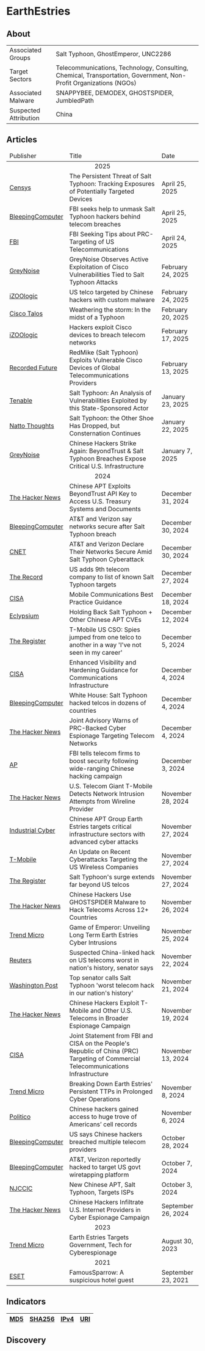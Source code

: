 <h1>EarthEstries</h1>

<h2>About</h2>
<table>
  <tr>
    <td>Associated Groups</td>
    <td>Salt Typhoon, GhostEmperor, UNC2286</td>
  </tr>
  <tr>
    <td>Target Sectors</td>
    <td>Telecommunications, Technology, Consulting, Chemical, Transportation, Government, Non-Profit Organizations (NGOs)</td>
  </tr>
  <tr>
    <td>Associated Malware</td>
    <td>SNAPPYBEE, DEMODEX, GHOSTSPIDER, JumbledPath</td>
  </tr>
  <tr>
    <td>Suspected Attribution</td>
    <td>China</td>
  </tr>
</table>

<h2>Articles</h2>
<table>
  <thead>
    <tr>
      <td>Publisher</td>
      <td>Title</td>
      <td>Date</td>
    </tr>
  </thead>
  <tbody>
    <tr>
      <td colspan="100" align="center">2025</td>
    </tr>
    <tr>
      <td>
        <a href="https://censys.com/blog/the-persistent-threat-of-salt-typhoon-tracking-exposures-of-potentially-targeted-devices">Censys</a>
      </td>
      <td>The Persistent Threat of Salt Typhoon: Tracking Exposures of Potentially Targeted Devices</td>
      <td>April 25, 2025</td>
    </tr>
    <tr>
      <td>
        <a href="https://www.bleepingcomputer.com/news/security/fbi-seeks-help-to-unmask-salt-typhoon-hackers-behind-telecom-breaches/">BleepingComputer</a>
      </td>
      <td>FBI seeks help to unmask Salt Typhoon hackers behind telecom breaches</td>
      <td>April 25, 2025</td>
    </tr>
    <tr>
      <td>
        <a href="https://www.ic3.gov/PSA/2025/PSA250424-2">FBI</a>
      </td>
      <td>FBI Seeking Tips about PRC-Targeting of US Telecommunications</td>
      <td>April 24, 2025</td>
    </tr>
    <tr>
      <td>
        <a href="https://www.greynoise.io/blog/greynoise-observes-active-exploitation-of-cisco-vulnerabilities-tied-to-salt-typhoon-attacks">GreyNoise</a>
      </td>
      <td>GreyNoise Observes Active Exploitation of Cisco Vulnerabilities Tied to Salt Typhoon Attacks</td>
      <td>February 24, 2025</td>
    </tr>
    <tr>
      <td>
        <a href="https://izoologic.com/industry/telecommunications/us-telco-targeted-by-chinese-hackers-with-custom-malware/">iZOOlogic</a>
      </td>
      <td>US telco targeted by Chinese hackers with custom malware</td>
      <td>February 24, 2025</td>
    </tr>
    <tr>
      <td>
        <a href="https://blog.talosintelligence.com/salt-typhoon-analysis/">Cisco Talos</a>
      </td>
      <td>Weathering the storm: In the midst of a Typhoon</td>
      <td>February 20, 2025</td>
    </tr>
    <tr>
      <td>
        <a href="https://izoologic.com/industry/telecommunications/hackers-exploit-cisco-devices-to-breach-telecom-networks/">iZOOlogic</a>
      </td>
      <td>Hackers exploit Cisco devices to breach telecom networks</td>
      <td>February 17, 2025</td>
    </tr>
    <tr>
      <td>
        <a href="https://www.recordedfuture.com/research/redmike-salt-typhoon-exploits-vulnerable-devices?">Recorded Future</a>
      </td>
      <td>RedMike (Salt Typhoon) Exploits Vulnerable Cisco Devices of Global Telecommunications Providers</td>
      <td>February 13, 2025</td>
    </tr>
    <tr>
      <td>
        <a href="https://www.tenable.com/blog/salt-typhoon-an-analysis-of-vulnerabilities-exploited-by-this-state-sponsored-actor">Tenable</a>
      </td>
      <td>Salt Typhoon: An Analysis of Vulnerabilities Exploited by this State-Sponsored Actor</td>
      <td>January 23, 2025</td>
    </tr>
    <tr>
      <td>
        <a href="https://nattothoughts.substack.com/p/salt-typhoon-the-other-shoe-dropped">Natto Thoughts</a>
      </td>
      <td>Salt Typhoon: the Other Shoe Has Dropped, but Consternation Continues</td>
      <td>January 22, 2025</td>
    </tr>
    <tr>
      <td>
        <a href="https://www.greynoise.io/storm-watch-episodes/chinese-hackers-strike-again-beyondtrust-salt-typhoon-breaches-expose-critical-infrastructure">GreyNoise</a>
      </td>
      <td>Chinese Hackers Strike Again: BeyondTrust & Salt Typhoon Breaches Expose Critical U.S. Infrastructure</td>
      <td>January 7, 2025</td>
    </tr>
    <tr>
      <td colspan="100" align="center">2024</td>
    </tr>
    <tr>
      <td>
        <a href="https://thehackernews.com/2024/12/chinese-apt-exploits-beyondtrust-api.html">The Hacker News</a>
      </td>
      <td>Chinese APT Exploits BeyondTrust API Key to Access U.S. Treasury Systems and Documents</td>
      <td>December 31, 2024</td>
    </tr>
    <tr>
      <td>
        <a href="https://www.bleepingcomputer.com/news/security/atandt-and-verizon-say-networks-secure-after-salt-typhoon-breach/">BleepingComputer</a>
      </td>
      <td>AT&T and Verizon say networks secure after Salt Typhoon breach</td>
      <td>December 30, 2024</td>
    </tr>
    <tr>
      <td>
        <a href="https://www.cnet.com/tech/services-and-software/at-t-and-verizon-declare-their-networks-secure-amid-salt-typhoon-cyberattack/">CNET</a>
      </td>
      <td>AT&T and Verizon Declare Their Networks Secure Amid Salt Typhoon Cyberattack</td>
      <td>December 30, 2024</td>
    </tr>
    <tr>
      <td>
        <a href="https://therecord.media/nine-us-companies-hacked-salt-typhoon-china-espionage">The Record</a>
      </td>
      <td>US adds 9th telecom company to list of known Salt Typhoon targets</td>
      <td>December 27, 2024</td>
    </tr>
    <tr>
      <td>
        <a href="https://www.cisa.gov/sites/default/files/2024-12/guidance-mobile-communications-best-practices.pdf">CISA</a>
      </td>
      <td>Mobile Communications Best Practice Guidance</td>
      <td>December 18, 2024</td>
    </tr>
    <tr>
      <td>
        <a href="https://eclypsium.com/blog/salt-typhoon/">Eclypsium</a>
      </td>
      <td>Holding Back Salt Typhoon + Other Chinese APT CVEs</td>
      <td>December 12, 2024</td>
    </tr>
    <tr>
      <td>
        <a href="https://www.theregister.com/2024/12/05/tmobile_cso_telecom_attack/">The Register</a>
      </td>
      <td>T-Mobile US CSO: Spies jumped from one telco to another in a way 'I've not seen in my career'</td>
      <td>December 5, 2024</td>
    </tr>
    <tr>
      <td>
        <a href="https://www.cisa.gov/resources-tools/resources/enhanced-visibility-and-hardening-guidance-communications-infrastructure">CISA</a>
      </td>
      <td>Enhanced Visibility and Hardening Guidance for Communications Infrastructure</td>
      <td>December 4, 2024</td>
    </tr>
    <tr>
      <td>
        <a href="https://www.bleepingcomputer.com/news/security/white-house-salt-typhoon-hacked-telcos-in-dozens-of-countries/">BleepingComputer</a>
      </td>
      <td>White House: Salt Typhoon hacked telcos in dozens of countries</td>
      <td>December 4, 2024</td>
    </tr>
    <tr>
      <td>
        <a href="https://thehackernews.com/2024/12/joint-advisory-warns-of-prc-backed.html">The Hacker News</a>
      </td>
      <td>Joint Advisory Warns of PRC-Backed Cyber Espionage Targeting Telecom Networks</td>
      <td>December 4, 2024</td>
    </tr>
    <tr>
      <td>
        <a href="https://apnews.com/article/china-hacking-salt-typhoon-trump-fbi-41ca253307e3eba2c34b3dc34dadcbeb">AP</a>
      </td>
      <td>FBI tells telecom firms to boost security following wide-ranging Chinese hacking campaign</td>
      <td>December 3, 2024</td>
    </tr>
    <tr>
      <td>
        <a href="https://thehackernews.com/2024/11/us-telecom-giant-t-mobile-detects.html">The Hacker News</a>
      </td>
      <td>U.S. Telecom Giant T-Mobile Detects Network Intrusion Attempts from Wireline Provider</td>
      <td>November 28, 2024</td>
    </tr>
    <tr>
      <td>
        <a href="https://industrialcyber.co/ransomware/chinese-apt-group-earth-estries-targets-critical-infrastructure-sectors-with-advanced-cyber-attacks/">Industrial Cyber</a>
      </td>
      <td>Chinese APT Group Earth Estries targets critical infrastructure sectors with advanced cyber attacks</td>
      <td>November 27, 2024</td>
    </tr>
    <tr>
      <td>
        <a href="https://www.t-mobile.com/news/un-carrier/update-cyberattacks-targeting-us-wireless-companies?msockid=3b5f6980a5f6620f36d17cbba4db63a6">T-Mobile</a>
      </td>
      <td>An Update on Recent Cyberattacks Targeting the US Wireless Companies</td>
      <td>November 27, 2024</td>
    </tr>
    <tr>
      <td>
        <a href="https://www.theregister.com/2024/11/27/salt_typhoons_us_telcos/">The Register</a>
      </td>
      <td>Salt Typhoon's surge extends far beyond US telcos</td>
      <td>November 27, 2024</td>
    </tr>
    <tr>
      <td>
        <a href="https://thehackernews.com/2024/11/chinese-hackers-use-ghostspider-malware.html">The Hacker News</a>
      </td>
      <td>Chinese Hackers Use GHOSTSPIDER Malware to Hack Telecoms Across 12+ Countries</td>
      <td>November 26, 2024</td>
    </tr>
    <tr>
      <td>
        <a href="https://www.trendmicro.com/en_us/research/24/k/earth-estries.html">Trend Micro</a>
      </td>
      <td>Game of Emperor: Unveiling Long Term Earth Estries Cyber Intrusions</td>
      <td>November 25, 2024</td>
    </tr>
    <tr>
      <td>
        <a href="https://www.reuters.com/business/media-telecom/suspected-china-linked-hack-us-telecoms-worst-nations-history-senator-says-2024-11-22/">Reuters</a>
      </td>
      <td>Suspected China-linked hack on US telecoms worst in nation's history, senator says</td>
      <td>November 22, 2024</td>
    </tr>
    <tr>
      <td>
        <a href="https://www.washingtonpost.com/national-security/2024/11/21/salt-typhoon-china-hack-telecom/">Washington Post</a>
      </td>
      <td>Top senator calls Salt Typhoon 'worst telecom hack in our nation's history'</td>
      <td>November 21, 2024</td>
    </tr>
    <tr>
      <td>
        <a href="https://thehackernews.com/2024/11/chinese-hackers-exploit-t-mobile-and.html">The Hacker News</a>
      </td>
      <td>Chinese Hackers Exploit T-Mobile and Other U.S. Telecoms in Broader Espionage Campaign</td>
      <td>November 19, 2024</td>
    </tr>
    <tr>
      <td>
        <a href="https://www.cisa.gov/news-events/news/joint-statement-fbi-and-cisa-peoples-republic-china-prc-targeting-commercial-telecommunications">CISA</a>
      </td>
      <td>Joint Statement from FBI and CISA on the People's Republic of China (PRC) Targeting of Commercial Telecommunications Infrastructure</td>
      <td>November 13, 2024</td>
    </tr>
    <tr>
      <td>
        <a href="https://www.trendmicro.com/en_us/research/24/k/breaking-down-earth-estries-persistent-ttps-in-prolonged-cyber-o.html">Trend Micro</a>
      </td>
      <td>Breaking Down Earth Estries' Persistent TTPs in Prolonged Cyber Operations</td>
      <td>November 8, 2024</td>
    </tr>
    <tr>
      <td>
        <a href="https://www.politico.com/news/2024/11/06/chinese-hackers-american-cell-phones-00187873">Politico</a>
      </td>
      <td>Chinese hackers gained access to huge trove of Americans’ cell records</td>
      <td>November 6, 2024</td>
    </tr>
    <tr>
      <td>
        <a href="https://www.bleepingcomputer.com/news/security/us-says-chinese-hackers-breached-multiple-telecom-providers/">BleepingComputer</a>
      </td>
      <td>US says Chinese hackers breached multiple telecom providers</td>
      <td>October 28, 2024</td>
    </tr>
    <tr>
      <td>
        <a href="https://www.bleepingcomputer.com/news/security/atandt-verizon-reportedly-hacked-to-target-us-govt-wiretapping-platform/">BleepingComputer</a>
      </td>
      <td>AT&T, Verizon reportedly hacked to target US govt wiretapping platform</td>
      <td>October 7, 2024</td>
    </tr>
    <tr>
      <td>
        <a href="https://www.cyber.nj.gov/Home/Components/News/News/1472/214">NJCCIC</a>
      </td>
      <td>New Chinese APT, Salt Typhoon, Targets ISPs</td>
      <td>October 3, 2024</td>
    </tr>
    <tr>
      <td>
        <a href="https://thehackernews.com/2024/09/chinese-hackers-infiltrate-us-internet.html">The Hacker News</a>
      </td>
      <td>Chinese Hackers Infiltrate U.S. Internet Providers in Cyber Espionage Campaign</td>
      <td>September 26, 2024</td>
    </tr>
    <tr>
      <td colspan="100" align="center">2023</td>
    </tr>
    <tr>
      <td>
        <a href="https://www.trendmicro.com/en_us/research/23/h/earth-estries-targets-government-tech-for-cyberespionage.html">Trend Micro</a>
      </td>
      <td>Earth Estries Targets Government, Tech for Cyberespionage</td>
      <td>August 30, 2023</td>
    </tr>
    <tr>
      <td colspan="100" align="center">2021</td>
    </tr>
    <tr>
      <td>
        <a href="https://www.welivesecurity.com/2021/09/23/famoussparrow-suspicious-hotel-guest/">ESET</a>
      </td>
      <td>FamousSparrow: A suspicious hotel guest</td>
      <td>September 23, 2021</td>
    </tr>
  </tbody>
</table>

<h2>Indicators</h2>
<table>
  <thead>
    <tr>
      <th>
        <a href="https://github.com/PudgyDragon/Threat-Intel//blob/main/All/EarthEstries/samples.md5">MD5</a>
      </th>
      <th>
        <a href="https://github.com/PudgyDragon/Threat-Intel//blob/main/All/EarthEstries/samples.sha256">SHA256</a>
      </th>
      <th>
        <a href="https://github.com/PudgyDragon/Threat-Intel/blob/main/All/EarthEstries/IPv4.txt">IPv4</a>
      </th>
      <th>
        <a href="https://github.com/PudgyDragon/Threat-Intel//blob/main/All/EarthEstries/url.txt">URI</a>
      </th>
    </tr>
  </thead>
</table>


<h2>Discovery</h2>
